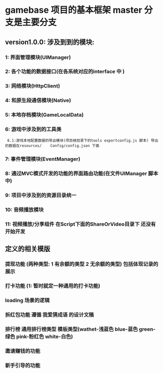 # gamebase 项目的基本框架 master 分支是主要分支 

## version1.0.0: 涉及到到的模块: 

### 1: 界面管理模块(UIManager)
### 2: 各个功能的数据接口(在各系统对应的interface 中 )
### 3: 网络模块(HttpClient)
### 4: 和原生段通信模块(Native)
### 5: 本地存档模块(GameLocalData)
### 6: 游戏中涉及到的工具类
     6.1:游戏本地配置数据的导出模块(项目根目录下的tools exportconfig.js 脚本) 导出的数据在resources/    Config/config.json 下面

### 7: 事件管理模块(EventManager)
### 8: 通过MVC模式开发的功能的界面路由功能(在文件UIManager 脚本中)
### 9: 项目中涉及到的资源目录统一
### 10: 音频播放模块
### 11: 视频播放/分享组件 在Script下面的ShareOrVideo目录下 还没有开始开发


## 定义的相关模版
### 提现功能 (两种类型: 1 有余额的类型 2 无余额的类型) 包括体现记录的展示
### 打卡功能 (1: 暂时就定一种通用的打卡功能)
### loading 场景的逻辑

### 拆红包功能 遵循  我爱猜成语 的设计文稿
### 排行榜 通用排行榜类型 模板类型(wathet-浅蓝色 blue-蓝色 green-绿色 pink-粉红色 white-白色)
### 邀请赚钱的功能 
### 新手引导的功能
